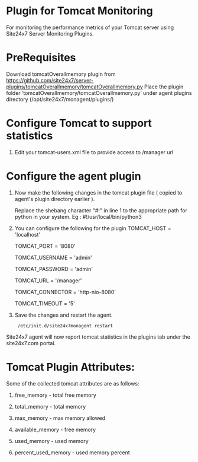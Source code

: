 Plugin for Tomcat Monitoring
=============================

For monitoring the performance metrics of your Tomcat server using Site24x7 Server Monitoring Plugins. 
  

PreRequisites
======================

Download tomcatOverallmemory plugin from https://github.com/site24x7/server-plugins/tomcatOverallmemory/tomcatOverallmemory.py
Place the plugin folder ‘tomcatOverallmemory/tomcatOverallmemory.py’ under agent plugins directory (/opt/site24x7/monagent/plugins/)


Configure Tomcat to support statistics
=======================================

1. Edit your tomcat-users.xml file to provide access to /manager url 


Configure the agent plugin
==========================
 
1. Now make the following changes in the tomcat plugin file ( copied to agent's plugin directory earlier ).
 
	Replace the shebang character "#!" in line 1 to the appropriate path for python in your system. Eg : 
		#!/usr/local/bin/python3

2. You can configure the following for the plugin
	TOMCAT_HOST = 'localhost'

	TOMCAT_PORT = '8080'

	TOMCAT_USERNAME = 'admin'

	TOMCAT_PASSWORD = 'admin'

	TOMCAT_URL = '/manager'

	TOMCAT_CONNECTOR = 'http-nio-8080'

	TOMCAT_TIMEOUT = '5'

	 
3. Save the changes and restart the agent.
 
		/etc/init.d/site24x7monagent restart

Site24x7 agent will now report tomcat statistics in the plugins tab under the site24x7.com portal.


Tomcat Plugin Attributes:
==========================

Some of the collected tomcat attributes are as follows:

1. free_memory - total free memory

2. total_memory - total memory

3. max_memory - max memory allowed

4. available_memory - free memory

5. used_memory - used memory

6. percent_used_memory - used memory percent
